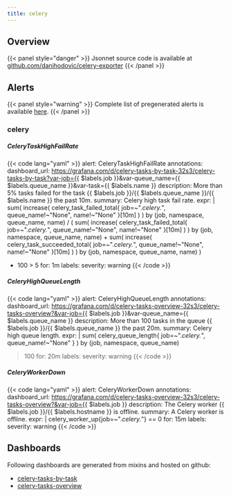 ```yaml
---
title: celery
---
```


## Overview



{{< panel style="danger" >}}
Jsonnet source code is available at [github.com/danihodovic/celery-exporter](https://github.com/danihodovic/celery-exporter/tree/master/celery-mixin)
{{< /panel >}}

## Alerts

{{< panel style="warning" >}}
Complete list of pregenerated alerts is available [here](https://github.com/monitoring-mixins/website/blob/master/assets/celery/alerts.yaml).
{{< /panel >}}

### celery

##### CeleryTaskHighFailRate

{{< code lang="yaml" >}}
alert: CeleryTaskHighFailRate
annotations:
  dashboard_url: https://grafana.com/d/celery-tasks-by-task-32s3/celery-tasks-by-task?var-job={{
    $labels.job }}&var-queue_name={{ $labels.queue_name }}&var-task={{ $labels.name
    }}
  description: More than 5% tasks failed for the task {{ $labels.job }}/{{ $labels.queue_name
    }}/{{ $labels.name }} the past 10m.
  summary: Celery high task fail rate.
expr: |
  sum(
    increase(
      celery_task_failed_total{
        job=~".*celery.*",
        queue_name!~"None",
        name!~"None"
      }[10m]
    )
  )  by (job, namespace, queue_name, name)
  /
  (
    sum(
      increase(
        celery_task_failed_total{
          job=~".*celery.*",
          queue_name!~"None",
          name!~"None"
        }[10m]
      )
    )  by (job, namespace, queue_name, name)
    +
    sum(
      increase(
        celery_task_succeeded_total{
          job=~".*celery.*",
          queue_name!~"None",
          name!~"None"
        }[10m]
      )
    )  by (job, namespace, queue_name, name)
  )
  * 100 > 5
for: 1m
labels:
  severity: warning
{{< /code >}}
 
##### CeleryHighQueueLength

{{< code lang="yaml" >}}
alert: CeleryHighQueueLength
annotations:
  dashboard_url: https://grafana.com/d/celery-tasks-overview-32s3/celery-tasks-overview?&var-job={{
    $labels.job }}&var-queue_name={{ $labels.queue_name }}
  description: More than 100 tasks in the queue {{ $labels.job }}/{{ $labels.queue_name
    }} the past 20m.
  summary: Celery high queue length.
expr: |
  sum(
    celery_queue_length{
      job=~".*celery.*",
      queue_name!~"None"
    }
  )  by (job, namespace, queue_name)
  > 100
for: 20m
labels:
  severity: warning
{{< /code >}}
 
##### CeleryWorkerDown

{{< code lang="yaml" >}}
alert: CeleryWorkerDown
annotations:
  dashboard_url: https://grafana.com/d/celery-tasks-overview-32s3/celery-tasks-overview?&var-job={{
    $labels.job }}
  description: The Celery worker {{ $labels.job }}/{{ $labels.hostname }} is offline.
  summary: A Celery worker is offline.
expr: |
  celery_worker_up{job=~".*celery.*"} == 0
for: 15m
labels:
  severity: warning
{{< /code >}}
 
## Dashboards
Following dashboards are generated from mixins and hosted on github:


- [celery-tasks-by-task](https://github.com/monitoring-mixins/website/blob/master/assets/celery/dashboards/celery-tasks-by-task.json)
- [celery-tasks-overview](https://github.com/monitoring-mixins/website/blob/master/assets/celery/dashboards/celery-tasks-overview.json)
